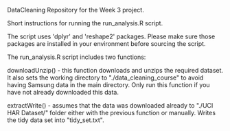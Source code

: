  DataCleaning
Repository for the Week 3 project.

Short instructions for running the run_analysis.R script.

The script uses 'dplyr' and 'reshape2' packages. Please make sure those packages are
installed in your environment before sourcing the script.

The run_analysis.R script includes two functions:

downloadUnzip() - this function downloads and unzips the required dataset. 
                  It also sets the working directory to "./data_cleaning_course" to
                  avoid having Samsung data in the main directory.
                  Only run this function if you have not already downloaded this data.
                  
extractWrite() - assumes that the data was downloaded already to "./UCI HAR Dataset/"
                 folder either with the previous function or manually. Writes the
                 tidy data set into "tidy_set.txt".


